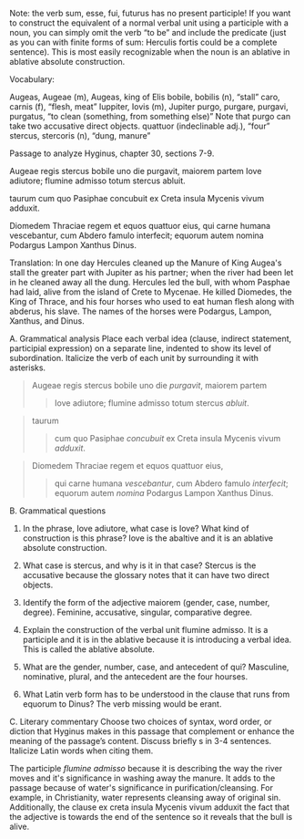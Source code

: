 Note: the verb sum, esse, fui, futurus has no present participle! If you want to construct the equivalent of a normal verbal unit using a participle with a noun, you can simply omit the verb “to be” and include the predicate (just as you can with finite forms of sum: Herculis fortis could be a complete sentence). This is most easily recognizable when the noun is an ablative in ablative absolute construction.

Vocabulary:

Augeas, Augeae (m), Augeas, king of Elis
bobile, bobilis (n), “stall”
caro, carnis (f), “flesh, meat”
Iuppiter, Iovis (m), Jupiter
purgo, purgare, purgavi, purgatus, “to clean (something, from something else)” Note that purgo can take two accusative direct objects.
quattuor (indeclinable adj.), “four”
stercus, stercoris (n), “dung, manure”

Passage to analyze
Hyginus, chapter 30, sections 7-9.

Augeae regis stercus bobile uno die purgavit, maiorem partem Iove adiutore; flumine admisso totum stercus abluit.

taurum cum quo Pasiphae concubuit ex Creta insula Mycenis vivum adduxit.

Diomedem Thraciae regem et equos quattuor eius, qui carne humana vescebantur, cum Abdero famulo interfecit; equorum autem nomina Podargus Lampon Xanthus Dinus.

Translation: 
In one day Hercules cleaned up the Manure of King Augea's stall the greater part with Jupiter as his partner; when the river had been let in he cleaned away all the dung. 
Hercules led the bull, with whom Pasphae had laid, alive from the island of Crete to Mycenae.
He killed Diomedes, the King of Thrace, and his four horses who used to eat human flesh along with abderus, his slave. The names of the horses were Podargus, Lampon, Xanthus, and Dinus. 


A. Grammatical analysis
Place each verbal idea (clause, indirect statement, participial expression) on a separate line, indented to show its level of subordination. Italicize the verb of each unit by surrounding it with asterisks.

>Augeae regis stercus bobile uno die *purgavit*, 
>maiorem partem 
>>Iove adiutore;
>>flumine admisso 
>totum stercus *abluit*.

>taurum 
>>cum quo Pasiphae *concubuit* 
>ex Creta insula Mycenis vivum *adduxit*.

>Diomedem Thraciae regem et equos quattuor eius, 
>>qui carne humana *vescebantur*,
>cum Abdero famulo *interfecit*;
>equorum autem *nomina* Podargus Lampon Xanthus Dinus.


B. Grammatical questions
1. In the phrase, Iove adiutore, what case is Iove? What kind of construction is this phrase?
Iove is the abaltive and it is an ablative absolute construction.  

2. What case is stercus, and why is it in that case?
Stercus is the accusative because the glossary notes that it can have two direct objects. 

3. Identify the form of the adjective maiorem (gender, case, number, degree).
 Feminine, accusative, singular, comparative degree. 

4. Explain the construction of the verbal unit flumine admisso.
It is a participle and it is in the ablative because it is introducing a verbal idea. This is called the ablative absolute.  

5. What are the gender, number, case, and antecedent of qui?
Masculine, nominative, plural, and the antecedent are the four hourses. 

6. What Latin verb form has to be understood in the clause that runs from equorum to Dinus?
The verb missing would be erant. 

C. Literary commentary
Choose two choices of syntax, word order, or diction that Hyginus makes in this passage that complement or enhance the meaning of the passage’s content. Discuss briefly s in 3-4 sentences. Italicize Latin words when citing them.

The participle *flumine admisso* because it is describing the way the river moves and it's significance in washing away the manure. It adds to the passage because of water's significance in purification/cleansing. For example, in Christianity, water represents cleansing away of original sin. Additionally, the clause ex creta insula Mycenis vivum adduxit the fact that the adjective is towards the end of the sentence so it reveals that the bull is alive. 



